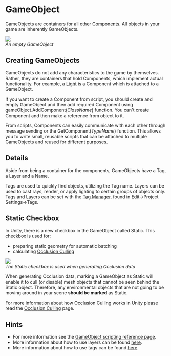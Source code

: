 GameObject
==========


<span class=keyword>GameObjects</span> are containers for all other [Components](Components.md). All objects in your game are inherently GameObjects.


![](http://docwiki.hq.unity3d.com/uploads/Main/Inspector-GameObject.png)  
_An empty GameObject_


Creating GameObjects
--------------------


GameObjects do not add any characteristics to the game by themselves.  Rather, they are containers that hold Components, which implement actual functionality. For example, a [Light](class-Light.md) is a Component which is attached to a GameObject. 

If you want to create a Component from script, you should create and empty GameObject and then add required Component using <span class=component>gameObject.AddComponent(_ClassName_)</span> function. You can't create Component and then make a reference from object to it.

From scripts, Components can easily communicate with each other through message sending or the <span class=component>GetComponent(_TypeName_)</span> function. This allows you to write small, reusable scripts that can be attached to multiple GameObjects and reused for different purposes.

Details
-------


Aside from being a container for the components, GameObjects have a <span class=keyword>Tag</span>, a <span class=keyword>Layer</span> and a <span class=keyword>Name</span>.

Tags are used to quickly find objects, utilizing the Tag name. Layers can be used to cast rays, render, or apply lighting to certain groups of objects only. Tags and Layers can be set with the [Tag Manager](class-TagManager.md), found in <span class=menu>Edit->Project Settings->Tags</span>.


Static Checkbox
---------------

In Unity, there is a new checkbox in the GameObject called <span class=component>Static</span>. This checkbox is used for:
* preparing static geometry for automatic batching
* calculating [Occlusion Culling](OcclusionCulling.md)


![](http://docwiki.hq.unity3d.com/uploads/Main/StaticTagInspector.png)  
_The Static checkbox is used when generating Occlusion data_

When generating Occlusion data, marking a GameObject as <span class=component>Static</span> will enable it to cull (or disable) mesh objects that cannot be seen behind the Static object.  Therefore, any environmental objects that are not going to be moving around in your scene __should be marked__ as Static.

For more information about how Occlusion Culling works in Unity please read the [Occlusion Culling](OcclusionCulling.md) page.


Hints
-----


* For more information see the [GameObject scripting reference page](ScriptRef:GameObject.html).
* More information about how to use layers can be found [here](Layers.md).
* More information about how to use tags can be found [here](Tags.md).
